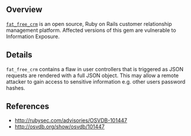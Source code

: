 ## Overview
[`fat_free_crm`](https://rubygems.org/gems/fat_free_crm) is an open source, Ruby on Rails customer relationship management platform.
Affected versions of this gem are vulnerable to Information Exposure.

## Details
`fat_free_crm` contains a flaw in user controllers that is triggered as JSON
requests are rendered with a full JSON object. This may allow a remote
attacker to gain access to sensitive information e.g. other
users password hashes.

## References
- http://rubysec.com/advisories/OSVDB-101447
- http://osvdb.org/show/osvdb/101447
